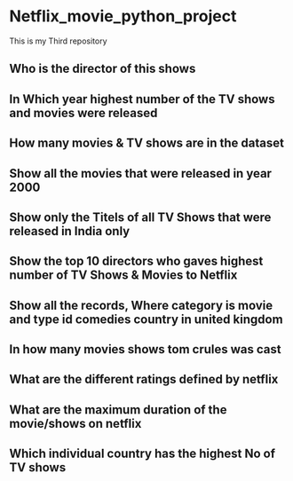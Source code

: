 # Netflix_movie_python_project
This is my Third repository
## Who is the director of this shows
## In Which year highest number of the TV shows and movies were released
## How many movies & TV shows are in the dataset
## Show all the movies that were released in year 2000
## Show only the Titels of all TV Shows that were released in India only
## Show the top 10 directors who gaves highest number of TV Shows & Movies to Netflix
## Show all the records, Where category is movie and type id comedies country in united kingdom
## In how many movies shows tom crules was cast
## What are the different ratings defined by netflix
## What are the maximum duration of the movie/shows on netflix
## Which individual country has the highest No of TV shows

